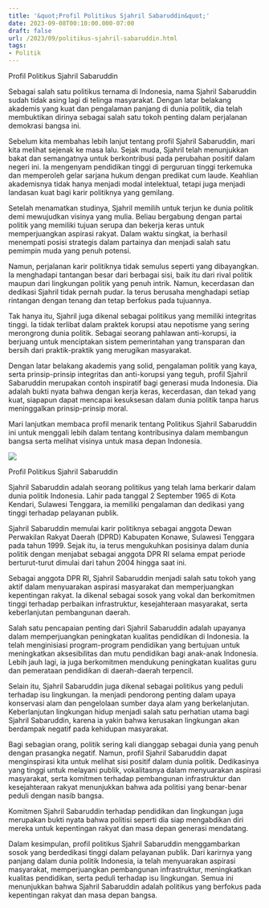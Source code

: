```yaml
---
title: '&quot;Profil Politikus Sjahril Sabaruddin&quot;'
date: 2023-09-08T00:10:00.000-07:00
draft: false
url: /2023/09/politikus-sjahril-sabaruddin.html
tags: 
- Politik
---
```


  

Profil Politikus Sjahril Sabaruddin

  

Sebagai salah satu politikus ternama di Indonesia, nama Sjahril Sabaruddin sudah tidak asing lagi di telinga masyarakat. Dengan latar belakang akademis yang kuat dan pengalaman panjang di dunia politik, dia telah membuktikan dirinya sebagai salah satu tokoh penting dalam perjalanan demokrasi bangsa ini.

  

Sebelum kita membahas lebih lanjut tentang profil Sjahril Sabaruddin, mari kita melihat sejenak ke masa lalu. Sejak muda, Sjahril telah menunjukkan bakat dan semangatnya untuk berkontribusi pada perubahan positif dalam negeri ini. Ia mengenyam pendidikan tinggi di perguruan tinggi terkemuka dan memperoleh gelar sarjana hukum dengan predikat cum laude. Keahlian akademisnya tidak hanya menjadi modal intelektual, tetapi juga menjadi landasan kuat bagi karir politiknya yang gemilang.

  

Setelah menamatkan studinya, Sjahril memilih untuk terjun ke dunia politik demi mewujudkan visinya yang mulia. Beliau bergabung dengan partai politik yang memiliki tujuan serupa dan bekerja keras untuk memperjuangkan aspirasi rakyat. Dalam waktu singkat, ia berhasil menempati posisi strategis dalam partainya dan menjadi salah satu pemimpin muda yang penuh potensi.

  

Namun, perjalanan karir politiknya tidak semulus seperti yang dibayangkan. Ia menghadapi tantangan besar dari berbagai sisi, baik itu dari rival politik maupun dari lingkungan politik yang penuh intrik. Namun, kecerdasan dan dedikasi Sjahril tidak pernah pudar. Ia terus berusaha menghadapi setiap rintangan dengan tenang dan tetap berfokus pada tujuannya.

  

Tak hanya itu, Sjahril juga dikenal sebagai politikus yang memiliki integritas tinggi. Ia tidak terlibat dalam praktek korupsi atau nepotisme yang sering merongrong dunia politik. Sebagai seorang pahlawan anti-korupsi, ia berjuang untuk menciptakan sistem pemerintahan yang transparan dan bersih dari praktik-praktik yang merugikan masyarakat.

  

Dengan latar belakang akademis yang solid, pengalaman politik yang kaya, serta prinsip-prinsip integritas dan anti-korupsi yang teguh, profil Sjahril Sabaruddin merupakan contoh inspiratif bagi generasi muda Indonesia. Dia adalah bukti nyata bahwa dengan kerja keras, kecerdasan, dan tekad yang kuat, siapapun dapat mencapai kesuksesan dalam dunia politik tanpa harus meninggalkan prinsip-prinsip moral.

  

Mari lanjutkan membaca profil menarik tentang Politikus Sjahril Sabaruddin ini untuk menggali lebih dalam tentang kontribusinya dalam membangun bangsa serta melihat visinya untuk masa depan Indonesia.

  

![](https://research.pomona.edu/sulthon-sjahril/files/2014/11/IMG_8186.jpg)

  

Profil Politikus Sjahril Sabaruddin

  

Sjahril Sabaruddin adalah seorang politikus yang telah lama berkarir dalam dunia politik Indonesia. Lahir pada tanggal 2 September 1965 di Kota Kendari, Sulawesi Tenggara, ia memiliki pengalaman dan dedikasi yang tinggi terhadap pelayanan publik.

  

Sjahril Sabaruddin memulai karir politiknya sebagai anggota Dewan Perwakilan Rakyat Daerah (DPRD) Kabupaten Konawe, Sulawesi Tenggara pada tahun 1999. Sejak itu, ia terus mengukuhkan posisinya dalam dunia politik dengan menjabat sebagai anggota DPR RI selama empat periode berturut-turut dimulai dari tahun 2004 hingga saat ini.

  

Sebagai anggota DPR RI, Sjahril Sabaruddin menjadi salah satu tokoh yang aktif dalam menyuarakan aspirasi masyarakat dan memperjuangkan kepentingan rakyat. Ia dikenal sebagai sosok yang vokal dan berkomitmen tinggi terhadap perbaikan infrastruktur, kesejahteraan masyarakat, serta keberlanjutan pembangunan daerah.

  

Salah satu pencapaian penting dari Sjahril Sabaruddin adalah upayanya dalam memperjuangkan peningkatan kualitas pendidikan di Indonesia. Ia telah menginisiasi program-program pendidikan yang bertujuan untuk meningkatkan aksesibilitas dan mutu pendidikan bagi anak-anak Indonesia. Lebih jauh lagi, ia juga berkomitmen mendukung peningkatan kualitas guru dan pemerataan pendidikan di daerah-daerah terpencil.

  

Selain itu, Sjahril Sabaruddin juga dikenal sebagai politikus yang peduli terhadap isu lingkungan. Ia menjadi pendorong penting dalam upaya konservasi alam dan pengelolaan sumber daya alam yang berkelanjutan. Keberlanjutan lingkungan hidup menjadi salah satu perhatian utama bagi Sjahril Sabaruddin, karena ia yakin bahwa kerusakan lingkungan akan berdampak negatif pada kehidupan masyarakat.

  

Bagi sebagian orang, politik sering kali dianggap sebagai dunia yang penuh dengan prasangka negatif. Namun, profil Sjahril Sabaruddin dapat menginspirasi kita untuk melihat sisi positif dalam dunia politik. Dedikasinya yang tinggi untuk melayani publik, vokalitasnya dalam menyuarakan aspirasi masyarakat, serta komitmen terhadap pembangunan infrastruktur dan kesejahteraan rakyat menunjukkan bahwa ada politisi yang benar-benar peduli dengan nasib bangsa.

  

Komitmen Sjahril Sabaruddin terhadap pendidikan dan lingkungan juga merupakan bukti nyata bahwa politisi seperti dia siap mengabdikan diri mereka untuk kepentingan rakyat dan masa depan generasi mendatang.

  

Dalam kesimpulan, profil politikus Sjahril Sabaruddin menggambarkan sosok yang berdedikasi tinggi dalam pelayanan publik. Dari karirnya yang panjang dalam dunia politik Indonesia, ia telah menyuarakan aspirasi masyarakat, memperjuangkan pembangunan infrastruktur, meningkatkan kualitas pendidikan, serta peduli terhadap isu lingkungan. Semua ini menunjukkan bahwa Sjahril Sabaruddin adalah politikus yang berfokus pada kepentingan rakyat dan masa depan bangsa.